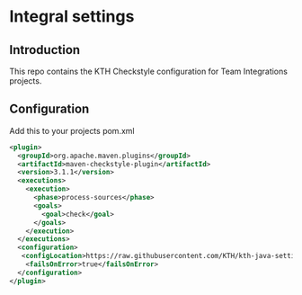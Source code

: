 # Integral settings 

## Introduction
This repo contains the KTH Checkstyle configuration for Team Integrations projects. 

## Configuration
Add this to your projects pom.xml

```xml
<plugin>
  <groupId>org.apache.maven.plugins</groupId>
  <artifactId>maven-checkstyle-plugin</artifactId>
  <version>3.1.1</version>
  <executions>
    <execution>
      <phase>process-sources</phase>
      <goals>
        <goal>check</goal>
      </goals>
    </execution>
  </executions>
  <configuration>
   <configLocation>https://raw.githubusercontent.com/KTH/kth-java-settings/main/kth_checkstyle.xml</configLocation>
    <failsOnError>true</failsOnError>
  </configuration>
</plugin>
```

